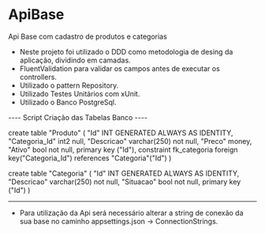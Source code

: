 # ApiBase
Api Base com cadastro de produtos e categorias

* Neste projeto foi utilizado o DDD como metodologia de desing da aplicação, dividindo em camadas.
* FluentValidation para validar os campos antes de executar os controllers.
* Utilizado o pattern Repository.
* Utilizado Testes Unitários com xUnit.
* Utilizado o Banco PostgreSql.

---- Script Criação das Tabelas Banco ----

create table "Produto" (
	"Id" INT GENERATED ALWAYS AS IDENTITY,
	"Categoria_Id" int2 null,
	"Descricao" varchar(250) not null,
	"Preco" money,
	"Ativo" bool not null,
	primary key ("Id"),
	constraint fk_categoria foreign key("Categoria_Id") references "Categoria"("Id")
)

create table "Categoria" (
	"Id" INT GENERATED ALWAYS AS IDENTITY,
	"Descricao" varchar(250) not null,
	"Situacao" bool not null,
	primary key ("Id")
)

-----------------------------------------------

* Para utilização da Api será necessário alterar a string de conexão da sua base no caminho appsettings.json -> ConnectionStrings.
